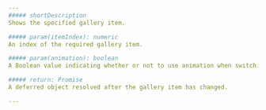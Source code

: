 ```yaml
---
##### shortDescription
Shows the specified gallery item.

##### param(itemIndex): numeric
An index of the required gallery item.

##### param(animation): boolean
A Boolean value indicating whether or not to use animation when switching to the required item.

##### return: Promise
A deferred object resolved after the gallery item has changed.

---
```

